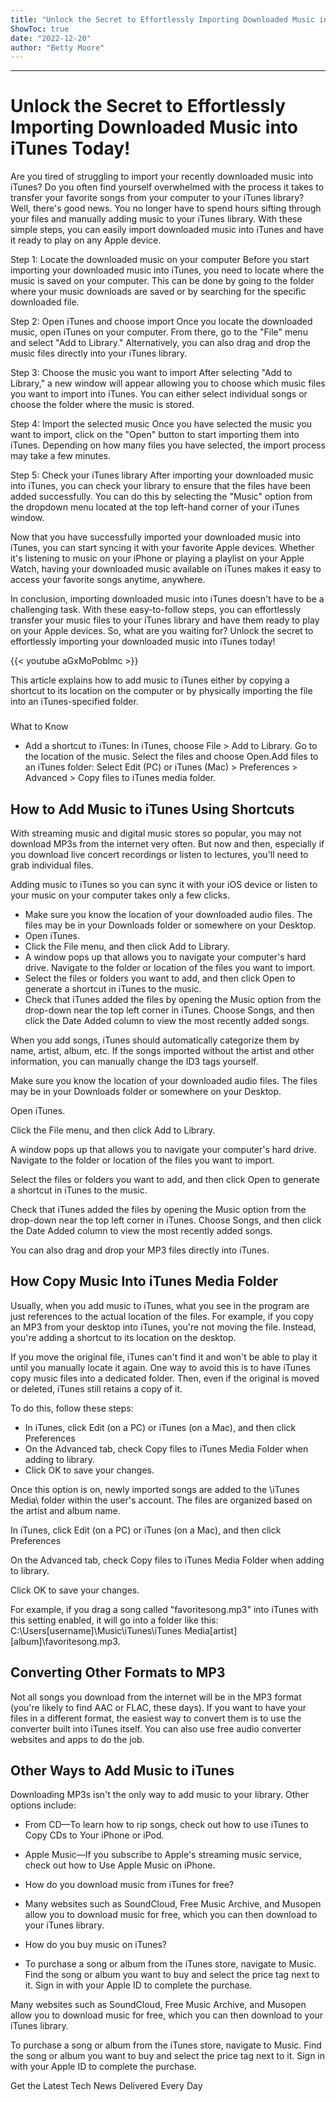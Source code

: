 ```yaml
---
title: "Unlock the Secret to Effortlessly Importing Downloaded Music into iTunes Today!"
ShowToc: true 
date: "2022-12-20"
author: "Betty Moore"
---
```

*****
# Unlock the Secret to Effortlessly Importing Downloaded Music into iTunes Today!

Are you tired of struggling to import your recently downloaded music into iTunes? Do you often find yourself overwhelmed with the process it takes to transfer your favorite songs from your computer to your iTunes library? Well, there's good news. You no longer have to spend hours sifting through your files and manually adding music to your iTunes library. With these simple steps, you can easily import downloaded music into iTunes and have it ready to play on any Apple device.

Step 1: Locate the downloaded music on your computer
Before you start importing your downloaded music into iTunes, you need to locate where the music is saved on your computer. This can be done by going to the folder where your music downloads are saved or by searching for the specific downloaded file.

Step 2: Open iTunes and choose import
Once you locate the downloaded music, open iTunes on your computer. From there, go to the "File" menu and select "Add to Library." Alternatively, you can also drag and drop the music files directly into your iTunes library.

Step 3: Choose the music you want to import
After selecting "Add to Library," a new window will appear allowing you to choose which music files you want to import into iTunes. You can either select individual songs or choose the folder where the music is stored.

Step 4: Import the selected music
Once you have selected the music you want to import, click on the "Open" button to start importing them into iTunes. Depending on how many files you have selected, the import process may take a few minutes.

Step 5: Check your iTunes library
After importing your downloaded music into iTunes, you can check your library to ensure that the files have been added successfully. You can do this by selecting the "Music" option from the dropdown menu located at the top left-hand corner of your iTunes window.

Now that you have successfully imported your downloaded music into iTunes, you can start syncing it with your favorite Apple devices. Whether it's listening to music on your iPhone or playing a playlist on your Apple Watch, having your downloaded music available on iTunes makes it easy to access your favorite songs anytime, anywhere.

In conclusion, importing downloaded music into iTunes doesn't have to be a challenging task. With these easy-to-follow steps, you can effortlessly transfer your music files to your iTunes library and have them ready to play on your Apple devices. So, what are you waiting for? Unlock the secret to effortlessly importing your downloaded music into iTunes today!

{{< youtube aGxMoPoblmc >}} 




This article explains how to add music to iTunes either by copying a shortcut to its location on the computer or by physically importing the file into an iTunes-specified folder.

 
### 
What to Know
 
- Add a shortcut to iTunes: In iTunes, choose File > Add to Library. Go to the location of the music. Select the files and choose Open.Add files to an iTunes folder: Select Edit (PC) or iTunes (Mac) > Preferences > Advanced > Copy files to iTunes media folder.

 
##   How to Add Music to iTunes Using Shortcuts  
 

With streaming music and digital music stores so popular, you may not download MP3s from the internet very often. But now and then, especially if you download live concert recordings or listen to lectures, you'll need to grab individual files.

 

Adding music to iTunes so you can sync it with your iOS device or listen to your music on your computer takes only a few clicks.

 
- Make sure you know the location of your downloaded audio files. The files may be in your Downloads folder or somewhere on your Desktop.
 - Open iTunes.
 - Click the File menu, and then click Add to Library.
 - A window pops up that allows you to navigate your computer's hard drive. Navigate to the folder or location of the files you want to import.
 - Select the files or folders you want to add, and then click Open to generate a shortcut in iTunes to the music.
 - Check that iTunes added the files by opening the Music option from the drop-down near the top left corner in iTunes. Choose Songs, and then click the Date Added column to view the most recently added songs.

 

When you add songs, iTunes should automatically categorize them by name, artist, album, etc. If the songs imported without the artist and other information, you can manually change the ID3 tags yourself.

 

Make sure you know the location of your downloaded audio files. The files may be in your Downloads folder or somewhere on your Desktop.

 

Open iTunes.

 

Click the File menu, and then click Add to Library.

 

A window pops up that allows you to navigate your computer's hard drive. Navigate to the folder or location of the files you want to import.

 

Select the files or folders you want to add, and then click Open to generate a shortcut in iTunes to the music.

 

Check that iTunes added the files by opening the Music option from the drop-down near the top left corner in iTunes. Choose Songs, and then click the Date Added column to view the most recently added songs.

 
You can also drag and drop your MP3 files directly into iTunes.
 
##   How Copy Music Into iTunes Media Folder  
 

Usually, when you add music to iTunes, what you see in the program are just references to the actual location of the files. For example, if you copy an MP3 from your desktop into iTunes, you're not moving the file. Instead, you're adding a shortcut to its location on the desktop.

 

If you move the original file, iTunes can't find it and won't be able to play it until you manually locate it again. One way to avoid this is to have iTunes copy music files into a dedicated folder. Then, even if the original is moved or deleted, iTunes still retains a copy of it.

 

To do this, follow these steps:

 
- In iTunes, click Edit (on a PC) or​ iTunes (on a Mac), and then click Preferences
 - On the Advanced tab, check Copy files to iTunes Media Folder when adding to library.
 - Click OK to save your changes.

 

Once this option is on, newly imported songs are added to the \iTunes Media\ folder within the user's account. The files are organized based on the artist and album name.

 

In iTunes, click Edit (on a PC) or​ iTunes (on a Mac), and then click Preferences

 

On the Advanced tab, check Copy files to iTunes Media Folder when adding to library.

 

Click OK to save your changes.

 

For example, if you drag a song called "favoritesong.mp3" into iTunes with this setting enabled, it will go into a folder like this: C:\Users\[username]\Music\iTunes\iTunes Media\[artist]\[album]\favoritesong.mp3.

 
##   Converting Other Formats to MP3  
 

Not all songs you download from the internet will be in the MP3 format (you're likely to find AAC or FLAC, these days). If you want to have your files in a different format, the easiest way to convert them is to use the converter built into iTunes itself. You can also use free audio converter websites and apps to do the job.

 
##   Other Ways to Add Music to iTunes  
 

Downloading MP3s isn't the only way to add music to your library. Other options include:

 
- From CD—To learn how to rip songs, check out how to use iTunes to Copy CDs to Your iPhone or iPod.
 - Apple Music—If you subscribe to Apple's streaming music service, check out how to Use Apple Music on iPhone.

 
- How do you download music from iTunes for free?
 - Many websites such as SoundCloud, Free Music Archive, and Musopen allow you to download music for free, which you can then download to your iTunes library.
 - How do you buy music on iTunes?
 - To purchase a song or album from the iTunes store, navigate to Music. Find the song or album you want to buy and select the price tag next to it. Sign in with your Apple ID to complete the purchase.

 
Many websites such as SoundCloud, Free Music Archive, and Musopen allow you to download music for free, which you can then download to your iTunes library.
 
To purchase a song or album from the iTunes store, navigate to Music. Find the song or album you want to buy and select the price tag next to it. Sign in with your Apple ID to complete the purchase.
 

Get the Latest Tech News Delivered Every Day




